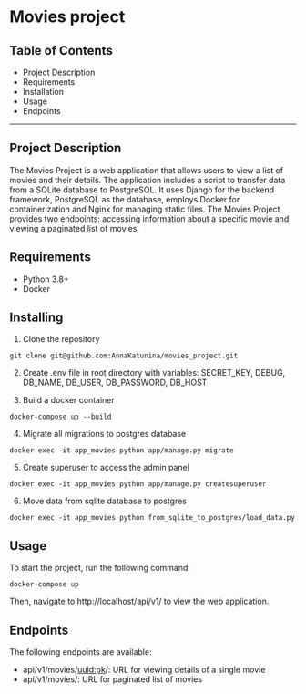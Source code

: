 # Movies project

## Table of Contents
- Project Description
- Requirements
- Installation
- Usage
- Endpoints

____
## Project Description
The Movies Project is a web application that allows users to view a list of movies and their details. The application includes a script to transfer data from a SQLite database to PostgreSQL. It uses Django for the backend framework, PostgreSQL as the database, employs Docker for containerization and Nginx for managing static files. The Movies Project provides two endpoints: accessing information about a specific movie and  viewing a paginated list of movies.

## Requirements

- Python 3.8+
- Docker

## Installing

1. Clone the repository
```
git clone git@github.com:AnnaKatunina/movies_project.git
```
2. Create .env file in root directory with variables: SECRET_KEY, DEBUG, DB_NAME, DB_USER, DB_PASSWORD, DB_HOST

3. Build a docker container
```
docker-compose up --build
```

4. Migrate all migrations to postgres database
```
docker exec -it app_movies python app/manage.py migrate
```

5. Create superuser to access the admin panel
```
docker exec -it app_movies python app/manage.py createsuperuser
```

6. Move data from sqlite database to postgres
```
docker exec -it app_movies python from_sqlite_to_postgres/load_data.py
```
## Usage
To start the project, run the following command:

```
docker-compose up
```
Then, navigate to http://localhost/api/v1/ to view the web application.

## Endpoints
The following endpoints are available:

- api/v1/movies/<uuid:pk>/: URL for viewing details of a single movie
- api/v1/movies/: URL for paginated list of movies
